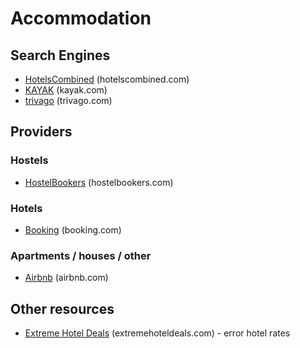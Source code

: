 # Accommodation

## Search Engines
* [HotelsCombined](http://www.hotelscombined.com) (hotelscombined.com)
* [KAYAK](http://www.kayak.com/) (kayak.com)
* [trivago](http://www.trivago.com/) (trivago.com)

## Providers

### Hostels
* [HostelBookers](http://www.hostelbookers.com/) (hostelbookers.com)

### Hotels
* [Booking](http://www.booking.com) (booking.com)

### Apartments / houses / other
* [Airbnb](https://www.airbnb.cz/) (airbnb.com)

## Other resources
* [Extreme Hotel Deals](http://extremehoteldeals.com/) (extremehoteldeals.com) - error hotel rates
